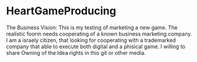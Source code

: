 # HeartGameProducing
The Business Vision: This is my testing of marketing a new game. The realistic foorm needs cooperating of a known business marketing company. 
I am a israely citizen, that looking for cooperating with a trademarked company that able to execute both digital and a phisical game.
I willing to share Owning of the Idea rights in this git or other media. 
